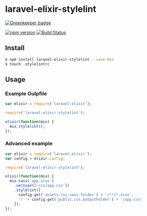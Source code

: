 # laravel-elixir-stylelint

[![Greenkeeper badge](https://badges.greenkeeper.io/ponko2/laravel-elixir-stylelint.svg)](https://greenkeeper.io/)

[![npm version](https://badge.fury.io/js/laravel-elixir-stylelint.svg)](https://badge.fury.io/js/laravel-elixir-stylelint)
[![Build Status](https://travis-ci.org/ponko2/laravel-elixir-stylelint.svg?branch=master)](https://travis-ci.org/ponko2/laravel-elixir-stylelint)

## Install

```sh
$ npm install laravel-elixir-stylelint --save-dev
$ touch .stylelintrc
```

## Usage

### Example Gulpfile

```javascript
var elixir = require('laravel-elixir');

require('laravel-elixir-stylelint');

elixir(function(mix) {
  mix.stylelint();
});
```

### Advanced example

```javascript
var elixir = require('laravel-elixir');
var config = elixir.config;

require('laravel-elixir-stylelint');

elixir(function(mix) {
  mix.sass('app.scss')
    .version(['css/app.css'])
    .stylelint([
      config.get('assets.css.sass.folder') + '/**/*.scss',
      '!' + config.get('public.css.outputFolder') + '/app.css'
    ]);
});
```
